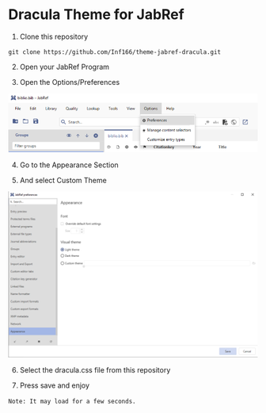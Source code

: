 # Dracula Theme for JabRef

1. Clone this repository

``` shell
git clone https://github.com/Inf166/theme-jabref-dracula.git
```

2. Open your JabRef Program

3. Open the Options/Preferences

![Options Tab](assets/options.png)

4. Go to the Appearance Section

5. And select Custom Theme

![Options Tab](assets/custom-theme.png)

6. Select the dracula.css file from this repository

7. Press save and enjoy

```Note: It may load for a few seconds.```